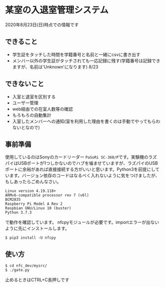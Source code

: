 # 某室の入退室管理システム
2020年8月23日(日)時点での情報です
## できること
- 学生証をタッチした時間を学籍番号と名前と一緒にcsvに書き出す
- メンバー以外の学生証がタッチされても一応記録に残す(学籍番号は記録できますが、名前は'Unknown'になります) 8/23

## できないこと
- 入室と退室を区別する
- ユーザー管理
- web経由での在室人数等の確認
- もろもろの自動集計
- 入室したメンバーへの通知(室を利用した理由を書くのは手動でやってもらわないとなので)

## 事前準備
使用しているのはSonyのカードリーダー `PaSoRi SC-360/P`です。実験機のラズパイはUSBポートが1つしかないのでハブを噛ませていますが、ラズパイのUSBポートに余裕があれば直接接続する方がいいと思います。Python3を前提にしています。バージョン依存のコードはなるべく入れないように気をつけましたが、もしあったらごめんなさい。
```
Linux version 4.19.118+
ARMv6-compatible processor rev 7 (v6l)
BCM2835
Raspberry Pi Model A Rev 2
Raspbian GNU/Linux 10 (buster)
Python 3.7.3
```
で動作を確認しています。
nfcpyモジュールが必要です。importエラーが出ないように先にインストールします。
```
$ pip3 install -U nfcpy
```

## 使い方
```
$ cd nfc_dev/mysrc/
$ ./gate.py
```
止めるときはCTRL+C長押しです
